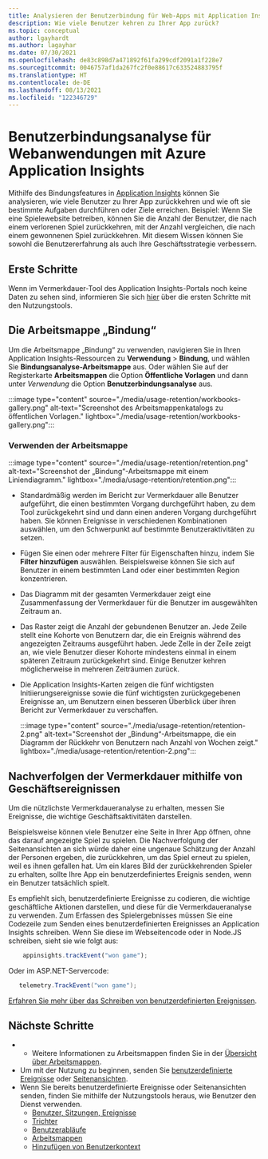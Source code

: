 ```yaml
---
title: Analysieren der Benutzerbindung für Web-Apps mit Application Insights
description: Wie viele Benutzer kehren zu Ihrer App zurück?
ms.topic: conceptual
author: lgayhardt
ms.author: lagayhar
ms.date: 07/30/2021
ms.openlocfilehash: de83c898d7a471892f61fa299cdf2091a1f228e7
ms.sourcegitcommit: 0046757af1da267fc2f0e88617c633524883795f
ms.translationtype: HT
ms.contentlocale: de-DE
ms.lasthandoff: 08/13/2021
ms.locfileid: "122346729"
---
```

# <a name="user-retention-analysis-for-web-applications-with-application-insights"></a>Benutzerbindungsanalyse für Webanwendungen mit Azure Application Insights

Mithilfe des Bindungsfeatures in [Application Insights](./app-insights-overview.md) können Sie analysieren, wie viele Benutzer zu Ihrer App zurückkehren und wie oft sie bestimmte Aufgaben durchführen oder Ziele erreichen. Beispiel: Wenn Sie eine Spielewebsite betreiben, können Sie die Anzahl der Benutzer, die nach einem verlorenen Spiel zurückkehren, mit der Anzahl vergleichen, die nach einem gewonnenen Spiel zurückkehren. Mit diesem Wissen können Sie sowohl die Benutzererfahrung als auch Ihre Geschäftsstrategie verbessern.

## <a name="get-started"></a>Erste Schritte

Wenn im Vermerkdauer-Tool des Application Insights-Portals noch keine Daten zu sehen sind, informieren Sie sich [hier](usage-overview.md) über die ersten Schritte mit den Nutzungstools.

## <a name="the-retention-workbook"></a>Die Arbeitsmappe „Bindung“

Um die Arbeitsmappe „Bindung“ zu verwenden, navigieren Sie in Ihren Application Insights-Ressourcen zu **Verwendung** > **Bindung**, und wählen Sie **Bindungsanalyse-Arbeitsmappe** aus. Oder wählen Sie auf der Registerkarte **Arbeitsmappen** die Option **Öffentliche Vorlagen** und dann unter *Verwendung* die Option **Benutzerbindungsanalyse** aus.

:::image type="content" source="./media/usage-retention/workbooks-gallery.png" alt-text="Screenshot des Arbeitsmappenkatalogs zu öffentlichen Vorlagen." lightbox="./media/usage-retention/workbooks-gallery.png":::



### <a name="using-the-workbook"></a>Verwenden der Arbeitsmappe

:::image type="content" source="./media/usage-retention/retention.png" alt-text="Screenshot der „Bindung“-Arbeitsmappe mit einem Liniendiagramm." lightbox="./media/usage-retention/retention.png":::

- Standardmäßig werden im Bericht zur Vermerkdauer alle Benutzer aufgeführt, die einen bestimmten Vorgang durchgeführt haben, zu dem Tool zurückgekehrt sind und dann einen anderen Vorgang durchgeführt haben. Sie können Ereignisse in verschiedenen Kombinationen auswählen, um den Schwerpunkt auf bestimmte Benutzeraktivitäten zu setzen.
- Fügen Sie einen oder mehrere Filter für Eigenschaften hinzu, indem Sie **Filter hinzufügen** auswählen. Beispielsweise können Sie sich auf Benutzer in einem bestimmten Land oder einer bestimmten Region konzentrieren. 
- Das Diagramm mit der gesamten Vermerkdauer zeigt eine Zusammenfassung der Vermerkdauer für die Benutzer im ausgewählten Zeitraum an. 
- Das Raster zeigt die Anzahl der gebundenen Benutzer an. Jede Zeile stellt eine Kohorte von Benutzern dar, die ein Ereignis während des angezeigten Zeitraums ausgeführt haben. Jede Zelle in der Zeile zeigt an, wie viele Benutzer dieser Kohorte mindestens einmal in einem späteren Zeitraum zurückgekehrt sind. Einige Benutzer kehren möglicherweise in mehreren Zeiträumen zurück. 
- Die Application Insights-Karten zeigen die fünf wichtigsten Initiierungsereignisse sowie die fünf wichtigsten zurückgegebenen Ereignisse an, um Benutzern einen besseren Überblick über ihren Bericht zur Vermerkdauer zu verschaffen. 

    :::image type="content" source="./media/usage-retention/retention-2.png" alt-text="Screenshot der „Bindung“-Arbeitsmappe, die ein Diagramm der Rückkehr von Benutzern nach Anzahl von Wochen zeigt." lightbox="./media/usage-retention/retention-2.png":::

## <a name="use-business-events-to-track-retention"></a>Nachverfolgen der Vermerkdauer mithilfe von Geschäftsereignissen

Um die nützlichste Vermerkdaueranalyse zu erhalten, messen Sie Ereignisse, die wichtige Geschäftsaktivitäten darstellen. 

Beispielsweise können viele Benutzer eine Seite in Ihrer App öffnen, ohne das darauf angezeigte Spiel zu spielen. Die Nachverfolgung der Seitenansichten an sich würde daher eine ungenaue Schätzung der Anzahl der Personen ergeben, die zurückkehren, um das Spiel erneut zu spielen, weil es ihnen gefallen hat. Um ein klares Bild der zurückkehrenden Spieler zu erhalten, sollte Ihre App ein benutzerdefiniertes Ereignis senden, wenn ein Benutzer tatsächlich spielt.  

Es empfiehlt sich, benutzerdefinierte Ereignisse zu codieren, die wichtige geschäftliche Aktionen darstellen, und diese für die Vermerkdaueranalyse zu verwenden. Zum Erfassen des Spielergebnisses müssen Sie eine Codezeile zum Senden eines benutzerdefinierten Ereignisses an Application Insights schreiben. Wenn Sie diese im Webseitencode oder in Node.JS schreiben, sieht sie wie folgt aus:

```JavaScript
    appinsights.trackEvent("won game");
```

Oder im ASP.NET-Servercode:

```csharp
   telemetry.TrackEvent("won game");
```

[Erfahren Sie mehr über das Schreiben von benutzerdefinierten Ereignissen](./api-custom-events-metrics.md#trackevent).


## <a name="next-steps"></a>Nächste Schritte
- - Weitere Informationen zu Arbeitsmappen finden Sie in der [Übersicht über Arbeitsmappen](../visualize/workbooks-overview.md).
- Um mit der Nutzung zu beginnen, senden Sie [benutzerdefinierte Ereignisse](./api-custom-events-metrics.md#trackevent) oder [Seitenansichten](./api-custom-events-metrics.md#page-views).
- Wenn Sie bereits benutzerdefinierte Ereignisse oder Seitenansichten senden, finden Sie mithilfe der Nutzungstools heraus, wie Benutzer den Dienst verwenden.
    - [Benutzer, Sitzungen, Ereignisse](usage-segmentation.md)
    - [Trichter](usage-funnels.md)
    - [Benutzerabläufe](usage-flows.md)
    - [Arbeitsmappen](../visualize/workbooks-overview.md)
    - [Hinzufügen von Benutzerkontext](./usage-overview.md)